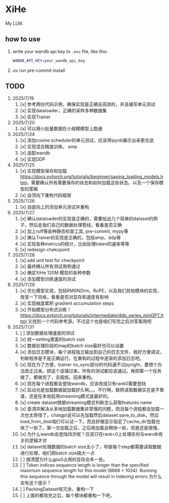 # XiHe

My LLM.

## how to use

1. write your wandb api key to `.env` file, like this:

   ```bash
   WANDB_API_KEY=your_wandb_api_key
   ```

2. uv run pre-commit install

## TODO

1. 2025/7/19
   1. [x] 参考两份代码示例，确保实现是正确且高效的，并且编写单元测试
   2. [x] 实现dataloader，正确的采样多种数据集
   3. [x] 实现Trainer
2. 2025/7/20
   1. [x] 可以用小批量数据在小规模模型上跑通
3. 2025/7/24
   1. [x] 添加cosine scheduler的单元测试，应该用ipynb展示出来更合适
   2. [x] 实现混合精度训练， amp
   3. [x] 适配wandb
   4. [x] 实现DDP
4. 2025/7/25
   1. [x] 实现模型保存和加载 <https://docs.pytorch.org/tutorials/beginner/saving_loading_models.html>，需要确认所有需要保存的状态和如何加载这些状态。以及一个保存模型的策略
   2. [x] 自顶向下重构代码框架
5. 2025/7/26
   1. [x] 自底向上的添加单元测试并重构
6. 2025/7/27
   1. [x] 确认dataloader的实现是正确的，需要给出几个简单的dataset的例子，然后走我们自己的数据处理管线，看看是否正确
   2. [x] 加上ruff等各种静态检查工具, pre-commit, mypy等
   3. [x] 确认Trainer的实现是正确的，包括amp，ddp等
   4. [x] 实现各种metrics的统计，比如处理token的速率等等
   5. [x] redesign chekcpoint
7. 2025/7/28
   1. [x] add unit test for checkpoint
   2. [x] 最终确认所有测试用例通过
   3. [x] 确定XiHe 120M 模型的各种参数
   4. [x] 添加模型训练速度的测试
8. 2025/7/29
   1. [x] 优化模型实现，包括RMSNOrm，RoPE，以及我们其他模块的实现，改变一下风格，看看是否对显存和速度有影响
   2. [x] 实现梯度累积 gradient accumulation steps
   3. [x] 开始模型分布式训练！<https://docs.pytorch.org/tutorials/intermediate/ddp_series_minGPT.html> 又找到一个代码参考源，不过这个也是咱们写完之后对答案用吧
9. 2025/7/31
   1. [ ] 添加数据处理速度的测试
   2. [x] 统一setting里面的batch size
   3. [x] 数据处理阶段的map的batch size最好也可以设置
   4. [x] 添加日志模块，每个进程独立输出到自己的日志文件，我好方便调试，判断程序是不是正确运行。在重构的过程中逐渐的添加日志吧。
   5. [x] 现在为了方便，trainer no_sync部分的代码通不过pyright，要想个办法改正过来。把这个该镇过来，所有的测试都应该通过。再把第一个任务做了。都做完了，去锻炼。回来重构。
   6. [x] 现在每个进程都会登陆wandb，应该改成只有rank0需要登陆
   7. [x] 启动光是加载数据就加载好久啊。。。不行啊，联网读取数据实在是不靠谱，还是在本地启用streaming模式是最好的。
   8. [x] create dataset根据streaming模式判断怎么获取features name
   9. [x] 查清并解决从本地加载数据集非常慢的问题，而且每个进程都会加载一次也太奇怪了，chatgpt说可以先加载然后dataset.save_to_disk，然后load_from_disk咱们可以试一下。而且好像显示指定了cache_dir加载也快了一些了。第一次加载之后，之后再加载会稍快一些，但是还是很慢。
   10. [x] 为什么wandb会登陆四次呢？应该只在rank=0上处理任何与wandb有关的逻辑才对
   11. [x] dataset处理数据的batch size太小了，导致每个step都需要读取数据进行处理，咱们把batch size搞大一点
   12. [ ] 搞清楚为什么gpu0占用的显存会多一些。
   13. [ ] Token indices sequence length is longer than the specified maximum sequence length for this model (8668 > 1024). Running this sequence through the model will result in indexing errors 为什么会有这个提示？
   14. [ ] PackingDataset有冗余，重构一下
   15. [ ] 上面的都改完之后，每个模块都重构一下吧。
